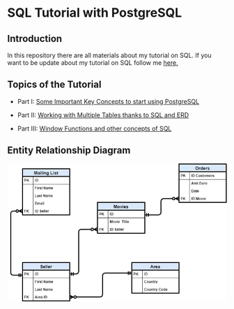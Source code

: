 # SQL Tutorial with PostgreSQL

## Introduction
In this repository there are all materials about my tutorial on SQL.
If you want to be update about my tutorial on SQL follow me [here.](https://towardsdatascience.com/@moryba.kouate)

## Topics of the Tutorial

- Part I: [Some Important Key Concepts to start using PostgreSQL](https://towardsdatascience.com/some-important-key-concepts-to-start-using-postgresql-c6de63ab683f?source=friends_link&sk=1eea89c8bf31a5696c975364013e21af)

- Part II: [Working with Multiple Tables thanks to SQL and ERD](https://towardsdatascience.com/working-with-multiple-tables-thanks-to-sql-and-erd-9cb5dcb99228?source=friends_link&sk=7734128676dd5fe6e8f91256f0505d6f)

- Part III: [Window Functions and other concepts of SQL](https://towardsdatascience.com/window-functions-and-other-concepts-of-sql-d53ca756e254?source=friends_link&sk=c89188ef19b39261a6c28e6181821b6f)

## Entity Relationship Diagram

![alt text](ERD_project.png "ERD Tutorial")
